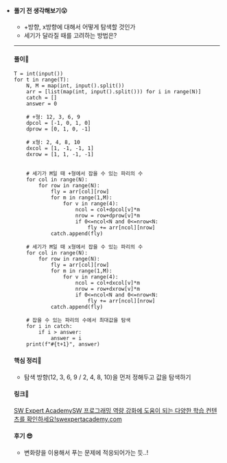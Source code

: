 - #### 풀기 전 생각해보기😮

  - +방향, x방향에 대해서 어떻게 탐색할 것인가
  - 세기가 달라질 때를 고려하는 방법은?

  ------

  #### 풀이🛫

  ```
  T = int(input())
  for t in range(T):
      N, M = map(int, input().split())
      arr = [list(map(int, input().split())) for i in range(N)]
      catch = []
      answer = 0

      # +형: 12, 3, 6, 9
      dpcol = [-1, 0, 1, 0]
      dprow = [0, 1, 0, -1]

      # x형: 2, 4, 8, 10
      dxcol = [1, -1, -1, 1]
      dxrow = [1, 1, -1, -1]


      # 세기가 M일 때 +형에서 잡을 수 있는 파리의 수
      for col in range(N):
          for row in range(N):
              fly = arr[col][row]
              for m in range(1,M):
                  for v in range(4):
                      ncol = col+dpcol[v]*m
                      nrow = row+dprow[v]*m
                      if 0<=ncol<N and 0<=nrow<N:
                          fly += arr[ncol][nrow]
              catch.append(fly)

      # 세기가 M일 때 x형에서 잡을 수 있는 파리의 수
      for col in range(N):
          for row in range(N):
              fly = arr[col][row]
              for m in range(1,M):
                  for v in range(4):
                      ncol = col+dxcol[v]*m
                      nrow = row+dxrow[v]*m
                      if 0<=ncol<N and 0<=nrow<N:
                          fly += arr[ncol][nrow]
              catch.append(fly)
  	
      # 잡을 수 있는 파리의 수에서 최대값을 탐색
      for i in catch:
          if i > answer:
              answer = i
      print(f"#{t+1}", answer)
  ```

  #### 핵심 정리🎁

  - 탐색 방향(12, 3, 6, 9 / 2, 4, 8, 10)을 먼저 정해두고 값을 탐색하기

  #### 링크💎

  [SW Expert AcademySW 프로그래밍 역량 강화에 도움이 되는 다양한 학습 컨텐츠를 확인하세요!swexpertacademy.com](https://swexpertacademy.com/main/code/userProblem/userProblemDetail.do?contestProbId=AXuARWAqDkQDFARa)

  #### 

  #### 후기 😎

  - 변화량을 이용해서 푸는 문제에 적응되어가는 듯..!